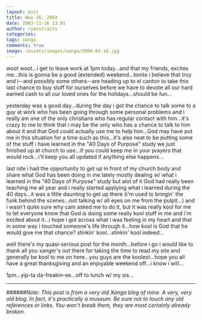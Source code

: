 ```yaml
---
layout: post
title: Nov 26, 2003
date: 2003-11-26 13:01
author: ryanstraits
categories:
tags: xanga
comments: true
image: /assets/images/xanga/2004-04-16.jpg
---
```

woot woot...i get to leave work at 1pm today...and that my friends, excites me...this is gonna be a good (extended) weekend...tonite i believe that troy and i--and possibly some others--are heading up to el canton to take this last chance to buy stuff for ourselves before we have to devote all our hard earned cash to all our loved ones for the holidays...should be fun...

<!-- break -->

yesterday was a good day...during the day i got the chance to talk some to a guy at work who has been going through some personal problems and i really am one of the only christians who has regular contact with him...it's crazy to me to think that i may be the only who has a chance to talk to him about it and that God could actually use me to help him...God may have put me in this situation for a time such as this...it's also neat to be putting some of the stuff i have learned in the "40 Days of Purpose" study we just finished up at church to use...if you could keep me in your prayers that would rock...i'll keep you all updated if anything else happens...

last nite i had the opportunity to get up in front of my church body and share what God has been doing in me lately mostly dealing w/ what i learned in the "40 Days of Purpose" study but alot of it God had really been teaching me all year and i really started applying what i learned during the 40 days...it was a little daunting to get up there (i'm used to bringin' the funk behind the scenes...not talking w/ all eyes on me from the pulpit...) and i wasn't quite sure why cam asked me to do it, but it was really kool for me to let everyone know that God is doing some really kool stuff in me and i'm excited about it...i hope i got across what i was feeling in my heart and that in some way i touched someone's life through it...how kool is God that he would give me that chance? stinkin' kool...stinkin' kool indeed...

well there's my quasi-serious post for the month...before i go i would like to thank all you xanger's out there for taking the time to read my site and generally be kool to me on here...you guys are the koolest...hope you all have a great thanksgiving and an enjoyable weekend off...i know i will...

1pm...yip-ta da-freakin-ee...off to lunch w/ my sis...

---

######*Note: This post is from a very old Xanga blog of mine. A very, very old blog. In fact, it's practically a museum. Be sure not to touch any old references or links. You won't break them, they are most certainly already broken.*